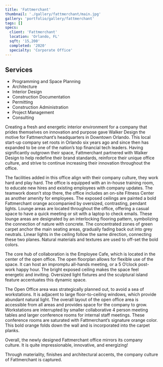 ```yaml
---
title: 'Fattmerchant'
thumbnail: './gallery/fattmerchant/main.jpg'
gallery: 'portfolio/gallery/fattmerchant'
tags: []
specs:
  client: 'Fattmerchant'
  location: 'Orlando, FL'
  sqft: '15,200'
  completed: '2020'
  specialty: 'Corporate Office'
---
```


## Services

- Programming and Space Planning
- Architecture
- Interior Design 
- Construction Documentation 
- Permitting
- Construction Administration 
- Project Management 
- Consulting 

Creating a fresh and energetic interior environment for a company that prides themselves on innovation and purpose gave Walker Design the motive for Fattmerchant’s headquarters in Downtown Orlando. This local start-up company set roots in Orlando six years ago and since then has expanded to be one of the nation’s top financial tech leaders. Having significantly outgrown their space, Fattmerchant partnered with Walker Design to help redefine their brand standards, reinforce their unique office culture, and strive to continue increasing their innovation throughout the office. 

The facilities added in this office align with their company culture, they work hard and play hard. The office is equipped with an in-house training room, to educate new hires and existing employees with company updates. The teamwork doesn’t stop there, the office includes an on-site Fitness Center as another amenity for employees. The exposed ceilings are painted a bold Fattmerchant orange accompanied by oversized, contrasting, pendant lights. Lounge areas are located throughout the office, offering a casual space to have a quick meeting or sit with a laptop to check emails. These lounge areas are designated by an interlocking flooring pattern, symbolizing the connection of nature with concrete. The concentrated zones of green carpet anchor the main seating areas, gradually fading back out into grey neutrals. Linear lights in the ceiling follow the same direction, connecting these two planes. Natural materials and textures are used to off-set the bold colors.

The core hub of collaboration is the Employee Cafe, which is located in the center of the open office. The open floorplan allows for flexible use of the space. It can host an impromptu all-hands meeting, or a 5 O’clock post-work happy hour. The bright exposed ceiling makes the space feel energetic and inviting. Oversized light fixtures and the sculptural island feature accentuates this dynamic space. 

The Open Office area was strategically planned out, to avoid a sea of workstations. It is adjacent to large floor-to-ceiling windows, which provide abundant natural light. The overall layout of the open office area is accessible from all areas and provides space for the company to grow. Workstations are interrupted by smaller collaborative 4 person meeting tables and larger conference rooms for internal staff meetings. These conference rooms are saturated with Fattmerchant’s signature orange color. This bold orange folds down the wall and is incorporated into the carpet planks.

Overall, the newly designed Fattmerchant office mirrors its company culture. It is quite impressionable, innovative, and energizing!

Through materiality, finishes and architectural accents, the company culture of Fattmerchant is captured.
 
